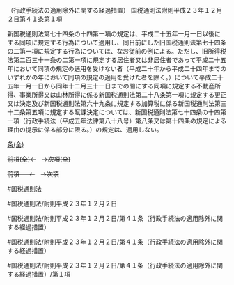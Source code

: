 （行政手続法の適用除外に関する経過措置）
国税通則法附則平成２３年１２月２日第４１条第１項

新国税通則法第七十四条の十四第一項の規定は、平成二十五年一月一日以後にする同項に規定する行為について適用し、同日前にした旧国税通則法第七十四条の二第一項に規定する行為については、なお従前の例による。ただし、旧所得税法第二百三十一条の二第一項に規定する居住者又は非居住者であって平成二十五年において同項の規定の適用を受けない者（平成二十年から平成二十四年までのいずれかの年において同項の規定の適用を受けた者を除く。）について平成二十五年一月一日から同年十二月三十一日までの間にする同項に規定する不動産所得、事業所得又は山林所得に係る新国税通則法第二十八条第一項に規定する更正又は決定及び新国税通則法第六十九条に規定する加算税に係る新国税通則法第三十二条第五項に規定する賦課決定については、新国税通則法第七十四条の十四第一項（行政手続法（平成五年法律第八十八号）第八条又は第十四条の規定による理由の提示に係る部分に限る。）の規定は、適用しない。

[条(全)](国税通則法＿＿＿＿附則平成２３年１２月２日第４１条_.md)

~~前項(全)←~~　~~→次項(全)~~

~~前項 　 ←~~　~~→次項~~



#国税通則法

#国税通則法/附則平成２３年１２月２日

#国税通則法/附則平成２３年１２月２日/第４１条（行政手続法の適用除外に関する経過措置）

#国税通則法/附則平成２３年１２月２日/第４１条（行政手続法の適用除外に関する経過措置）

#国税通則法/附則平成２３年１２月２日/第４１条（行政手続法の適用除外に関する経過措置）/第１項

